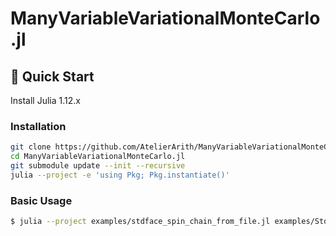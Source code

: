 # ManyVariableVariationalMonteCarlo.jl

## 🚀 Quick Start

Install Julia 1.12.x

### Installation

```bash
git clone https://github.com/AtelierArith/ManyVariableVariationalMonteCarlo.jl.git
cd ManyVariableVariationalMonteCarlo.jl
git submodule update --init --recursive
julia --project -e 'using Pkg; Pkg.instantiate()'
```

### Basic Usage

```sh
$ julia --project examples/stdface_spin_chain_from_file.jl examples/StdFace.def
```
